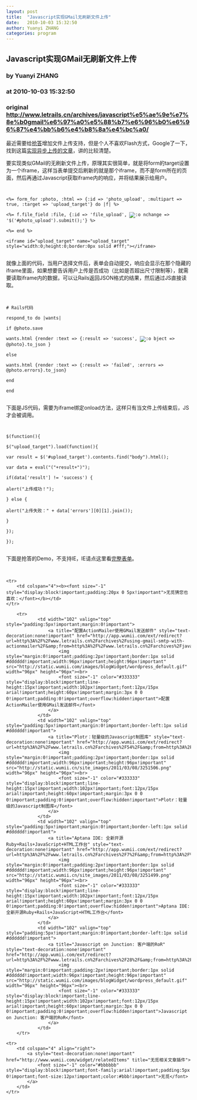 ```yaml
---
layout: post
title:  "Javascript实现GMail无刷新文件上传"
date:   2010-10-03 15:32:50
author: Yuanyi ZHANG
categories: program
---
```


## Javascript实现GMail无刷新文件上传
### by Yuanyi ZHANG
### at 2010-10-03 15:32:50
### original <http://www.letrails.cn/archives/javascript%e5%ae%9e%e7%8e%b0gmail%e6%97%a0%e5%88%b7%e6%96%b0%e6%96%87%e4%bb%b6%e4%b8%8a%e4%bc%a0/>

<p>最近需要给<a href="http://www.51qiangda.com">抢答</a>增加文件上传支持，但是个人不喜欢Flash方式，Google了一下，找到这篇<a href="http://www.openjs.com/articles/ajax/ajax_file_upload/response_data.php">实现异步上传的文章</a>，讲的比较清楚。</p>
<p>要实现类似GMail的无刷新文件上传，原理其实很简单，就是将form的target设置为一个iframe，这样当表单提交后刷新的就是那个iframe，而不是form所在的页面，然后再通过Javascript获取iframe内的响应，并将结果展示给用户。</p>
<p><code><span></span><br>
&lt;%= form_for :photo, :html =&gt; {:id =&gt; &#39;photo_upload&#39;, :multipart =&gt; true, :target =&gt; &#39;upload_target&#39;} do |f| %&gt;<br>
&lt;%= f.file_field :file, {:id =&gt; &#39;file_upload&#39;, <img src="http://www.letrails.cn/wp-includes/images/smilies/icon_surprised.gif" alt=":o"> nchange =&gt; &#39;$(&#39;#photo_upload&#39;).submit();&#39;} %&gt;<br>
&lt;%= end %&gt;<br>
&lt;iframe id=&quot;upload_target&quot; name=&quot;upload_target&quot; style=&quot;width:0;height:0;border:0px solid #fff;&quot;&gt;&lt;/iframe&gt;<br>
</code></p>
<p>就像上面的代码，当用户选择文件后，表单会自动提交，响应会显示在那个隐藏的iframe里面，如果想要告诉用户上传是否成功（比如是否超出尺寸限制等），就需要读取iframe内的数据，可以让Rails返回JSON格式的结果，然后通过JS直接读取。</p>
<p><code><br>
# Rails代码<br>
respond_to do |wants|<br>
if @photo.save<br>
wants.html {render :text =&gt; {:result =&gt; &#39;success&#39;, <img src="http://www.letrails.cn/wp-includes/images/smilies/icon_surprised.gif" alt=":o"> bject =&gt; @photo}.to_json }<br>
else<br>
wants.html {render :text =&gt; {:result =&gt; &#39;failed&#39;, :errors =&gt; @photo.errors}.to_json}<br>
end<br>
end<br>
</code></p>
<p>下面是JS代码，需要为iframe绑定onload方法，这样只有当文件上传结束后，JS才会被调用。</p>
<p><code><br>
$(function(){<br>
$("upload_target").load(function(){<br>
var result = $('#upload_target').contents.find("body").html();<br>
var data = eval("("+result+")");<br>
if(data['result'] != 'success') {<br>
alert("上传成功！");<br>
} else {<br>
alert("上传失败：" + data['errors'][0][1].join());<br>
}<br>
});<br>
});<br>
</code></p>
<p>下面是抢答的Demo，不支持IE，IE请点这里看<a href="http://www.51qiangda.com/forms/4c9b4393b3e57c5591000001">完整表单</a>。</p>
<p> </p>
<table cellspacing="0" cellpadding="3" border="0" style="clear:both">
    
    <tr>
        <td colspan="4"><b><font size="-1" style="display:block!important;padding:20px 0 5px!important">无觅猜您也喜欢：</font></b></td>
    </tr>
    
        <tr>
                <td width="102" valign="top" style="padding:5px!important;margin:0!important">
                    <a title="配置ActionMailer使用GMail发送邮件" style="text-decoration:none!important" href="http://app.wumii.com/ext/redirect?url=http%3A%2F%2Fwww.letrails.cn%2Farchives%2Fusing-gmail-smtp-with-actionmailer%2F&amp;from=http%3A%2F%2Fwww.letrails.cn%2Farchives%2Fjavascript%25E5%25AE%259E%25E7%258E%25B0gmail%25E6%2597%25A0%25E5%2588%25B7%25E6%2596%25B0%25E6%2596%2587%25E4%25BB%25B6%25E4%25B8%258A%25E4%25BC%25A0%2F">
                        <img style="margin:0!important;padding:2px!important;border:1px solid #dddddd!important;width:96px!important;height:96px!important" src="http://static.wumii.com/images/blogWidget/wordpress_default.gif" width="96px" height="96px"><br>
                        <font size="-1" color="#333333" style="display:block!important;line-height:15px!important;width:102px!important;font:12px/15px arial!important;height:60px!important;margin:3px 0 0 0!important;padding:0!important;overflow:hidden!important">配置ActionMailer使用GMail发送邮件</font>
                    </a>
                </td>
                <td width="102" valign="top" style="padding:5px!important;margin:0!important;border-left:1px solid #dddddd!important">
                    <a title="Plotr：轻量级的Javascript制图库" style="text-decoration:none!important" href="http://app.wumii.com/ext/redirect?url=http%3A%2F%2Fwww.letrails.cn%2Farchives%2F54%2F&amp;from=http%3A%2F%2Fwww.letrails.cn%2Farchives%2Fjavascript%25E5%25AE%259E%25E7%258E%25B0gmail%25E6%2597%25A0%25E5%2588%25B7%25E6%2596%25B0%25E6%2596%2587%25E4%25BB%25B6%25E4%25B8%258A%25E4%25BC%25A0%2F">
                        <img style="margin:0!important;padding:2px!important;border:1px solid #dddddd!important;width:96px!important;height:96px!important" src="http://static.wumii.cn/site_images/2011/03/08/3251506.png" width="96px" height="96px"><br>
                        <font size="-1" color="#333333" style="display:block!important;line-height:15px!important;width:102px!important;font:12px/15px arial!important;height:60px!important;margin:3px 0 0 0!important;padding:0!important;overflow:hidden!important">Plotr：轻量级的Javascript制图库</font>
                    </a>
                </td>
                <td width="102" valign="top" style="padding:5px!important;margin:0!important;border-left:1px solid #dddddd!important">
                    <a title="Aptana IDE: 全新开源Ruby+Rails+JavaScript+HTML工作台" style="text-decoration:none!important" href="http://app.wumii.com/ext/redirect?url=http%3A%2F%2Fwww.letrails.cn%2Farchives%2F7%2F&amp;from=http%3A%2F%2Fwww.letrails.cn%2Farchives%2Fjavascript%25E5%25AE%259E%25E7%258E%25B0gmail%25E6%2597%25A0%25E5%2588%25B7%25E6%2596%25B0%25E6%2596%2587%25E4%25BB%25B6%25E4%25B8%258A%25E4%25BC%25A0%2F">
                        <img style="margin:0!important;padding:2px!important;border:1px solid #dddddd!important;width:96px!important;height:96px!important" src="http://static.wumii.cn/site_images/2011/03/08/3251499.png" width="96px" height="96px"><br>
                        <font size="-1" color="#333333" style="display:block!important;line-height:15px!important;width:102px!important;font:12px/15px arial!important;height:60px!important;margin:3px 0 0 0!important;padding:0!important;overflow:hidden!important">Aptana IDE: 全新开源Ruby+Rails+JavaScript+HTML工作台</font>
                    </a>
                </td>
                <td width="102" valign="top" style="padding:5px!important;margin:0!important;border-left:1px solid #dddddd!important">
                    <a title="Javascript on Junction: 客户端的RoR" style="text-decoration:none!important" href="http://app.wumii.com/ext/redirect?url=http%3A%2F%2Fwww.letrails.cn%2Farchives%2F28%2F&amp;from=http%3A%2F%2Fwww.letrails.cn%2Farchives%2Fjavascript%25E5%25AE%259E%25E7%258E%25B0gmail%25E6%2597%25A0%25E5%2588%25B7%25E6%2596%25B0%25E6%2596%2587%25E4%25BB%25B6%25E4%25B8%258A%25E4%25BC%25A0%2F">
                        <img style="margin:0!important;padding:2px!important;border:1px solid #dddddd!important;width:96px!important;height:96px!important" src="http://static.wumii.com/images/blogWidget/wordpress_default.gif" width="96px" height="96px"><br>
                        <font size="-1" color="#333333" style="display:block!important;line-height:15px!important;width:102px!important;font:12px/15px arial!important;height:60px!important;margin:3px 0 0 0!important;padding:0!important;overflow:hidden!important">Javascript on Junction: 客户端的RoR</font>
                    </a>
                </td>
        </tr>
    
    <tr>
        <td colspan="4" align="right">
            <a style="text-decoration:none!important" href="http://www.wumii.com/widget/relatedItems" title="无觅相关文章插件">
                <font size="-1" color="#bbbbbb" style="display:block!important;font-family:arial!important;padding:5px 0!important;font-size:12px!important;color:#bbb!important">无觅</font>
            </a>
        </td>
    </tr>
</table>